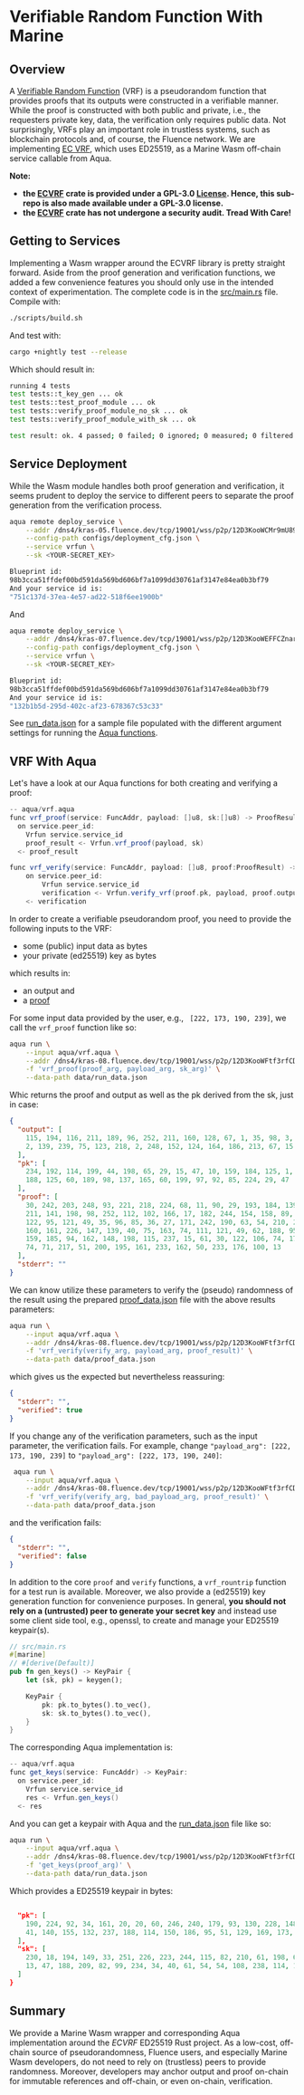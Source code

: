# Verifiable Random Function With Marine

## Overview

A [Verifiable Random Function](https://people.csail.mit.edu/silvio/Selected%20Scientific%20Papers/Pseudo%20Randomness/Verifiable_Random_Functions.pdf) (VRF) is a pseudorandom function that provides proofs that its outputs were constructed in a verifiable manner. While the proof is constructed with both public and private, i.e., the requesters private key, data, the verification only requires public data. Not surprisingly, VRFs play an important role in trustless systems, such as blockchain protocols and, of course, the Fluence network. We are implementing [EC VRF](https://github.com/Silur/ECVRF), which uses ED25519, as a Marine Wasm off-chain service callable from Aqua.

**Note:**

* **the [ECVRF](https://github.com/Silur/ECVRF) crate is provided under a GPL-3.0 [License](./LICENSE). Hence, this sub-repo is also made available under a GPL-3.0 license.**
* **the [ECVRF](https://github.com/Silur/ECVRF) crate has not undergone a security audit. Tread With Care!**

## Getting to Services

Implementing a Wasm wrapper around the ECVRF library is pretty straight forward. Aside from the proof generation and verification functions, we added a few convenience features you should only use in the intended context of experimentation. The complete code is in the [src/main.rs](./src/main.rs) file.
Compile with:

```bash
./scripts/build.sh
```

And test with:

```bash
cargo +nightly test --release
```

Which should result in:

```bash
running 4 tests
test tests::t_key_gen ... ok
test tests::test_proof_module ... ok
test tests::verify_proof_module_no_sk ... ok
test tests::verify_proof_module_with_sk ... ok

test result: ok. 4 passed; 0 failed; 0 ignored; 0 measured; 0 filtered out; finished in 0.19s
```

## Service Deployment

While the Wasm module handles both proof generation and verification, it seems prudent to deploy the service to different peers to separate the proof generation from the verification process.

```bash
aqua remote deploy_service \
    --addr /dns4/kras-05.fluence.dev/tcp/19001/wss/p2p/12D3KooWCMr9mU894i8JXAFqpgoFtx6qnV1LFPSfVc3Y34N4h4LS \
    --config-path configs/deployment_cfg.json \
    --service vrfun \
    --sk <YOUR-SECRET_KEY>

Blueprint id:
98b3cca51ffdef00bd591da569bd606bf7a1099dd30761af3147e84ea0b3bf79
And your service id is:
"751c137d-37ea-4e57-ad22-518f6ee1900b"
```

And

```bash
aqua remote deploy_service \
    --addr /dns4/kras-07.fluence.dev/tcp/19001/wss/p2p/12D3KooWEFFCZnar1cUJQ3rMWjvPQg6yMV2aXWs2DkJNSRbduBWn \
    --config-path configs/deployment_cfg.json \
    --service vrfun \
    --sk <YOUR-SECRET_KEY>

Blueprint id:
98b3cca51ffdef00bd591da569bd606bf7a1099dd30761af3147e84ea0b3bf79
And your service id is:
"132b1b5d-295d-402c-af23-678367c53c33"
```

See [run_data.json](./data/run_data.json) for a sample file populated with the different argument settings for running the [Aqua functions](./aqua/vrf.aqua).

## VRF With Aqua


Let's have a look at our Aqua functions for both creating and verifying a proof:

```scala
-- aqua/vrf.aqua
func vrf_proof(service: FuncAddr, payload: []u8, sk:[]u8) -> ProofResult:
  on service.peer_id:
    Vrfun service.service_id
    proof_result <- Vrfun.vrf_proof(payload, sk)
  <- proof_result

func vrf_verify(service: FuncAddr, payload: []u8, proof:ProofResult) -> VerificationResult:
    on service.peer_id:
        Vrfun service.service_id
        verification <- Vrfun.verify_vrf(proof.pk, payload, proof.output, proof.proof)
    <- verification
```

In order to create a verifiable pseudorandom proof, you need to provide the following inputs to the VRF:

* some (public) input data as bytes
* your private (ed25519) key as bytes

which results in:

* an output and
* a [proof](https://docs.rs/ecvrf/0.4.3/ecvrf/struct.VrfProof.html)

For some input data provided by the user, e.g.,  ` [222, 173, 190, 239]`, we call the `vrf_proof` function like so:

```bash
aqua run \
    --input aqua/vrf.aqua \
    --addr /dns4/kras-08.fluence.dev/tcp/19001/wss/p2p/12D3KooWFtf3rfCDAfWwt6oLZYZbDfn9Vn7bv7g6QjjQxUUEFVBt \
    -f 'vrf_proof(proof_arg, payload_arg, sk_arg)' \
    --data-path data/run_data.json
```

Whic returns the proof and output as well as the pk derived from the sk, just in case:

```json
{
  "output": [
    115, 194, 116, 211, 189, 96, 252, 211, 160, 128, 67, 1, 35, 98, 3, 203, 39,
    2, 139, 239, 75, 123, 218, 2, 248, 152, 124, 164, 186, 213, 67, 15
  ],
  "pk": [
    234, 192, 114, 199, 44, 198, 65, 29, 15, 47, 10, 159, 184, 125, 1, 26, 221,
    188, 125, 60, 189, 98, 137, 165, 60, 199, 97, 92, 85, 224, 29, 47
  ],
  "proof": [
    30, 242, 203, 248, 93, 221, 218, 224, 68, 11, 90, 29, 193, 184, 139, 17, 88,
    211, 141, 198, 98, 252, 112, 102, 166, 17, 182, 244, 154, 158, 89, 34, 40,
    122, 95, 121, 49, 35, 96, 85, 36, 27, 171, 242, 190, 63, 54, 210, 229, 210,
    160, 161, 226, 147, 139, 40, 75, 163, 74, 111, 121, 49, 62, 188, 95, 185,
    159, 185, 94, 162, 148, 198, 115, 237, 15, 61, 30, 122, 106, 74, 171, 240,
    74, 71, 217, 51, 200, 195, 161, 233, 162, 50, 233, 176, 100, 13
  ],
  "stderr": ""
}
```

We can know utilize these parameters to verify the (pseudo) randomness of the result using the prepared [proof_data.json](./data/proof_data.json) file with the above results parameters:

```bash
aqua run \
    --input aqua/vrf.aqua \
    --addr /dns4/kras-08.fluence.dev/tcp/19001/wss/p2p/12D3KooWFtf3rfCDAfWwt6oLZYZbDfn9Vn7bv7g6QjjQxUUEFVBt \
    -f 'vrf_verify(verify_arg, payload_arg, proof_result)' \
    --data-path data/proof_data.json
```

which gives us the expected but nevertheless reassuring:

```json
{
  "stderr": "",
  "verified": true
}
```

If you change any of the verification parameters, such as the input parameter, the verification fails. For example, change `"payload_arg": [222, 173, 190, 239]` to `"payload_arg": [222, 173, 190, 240]`:

```bash
 aqua run \
    --input aqua/vrf.aqua \
    --addr /dns4/kras-08.fluence.dev/tcp/19001/wss/p2p/12D3KooWFtf3rfCDAfWwt6oLZYZbDfn9Vn7bv7g6QjjQxUUEFVBt \
    -f 'vrf_verify(verify_arg, bad_payload_arg, proof_result)' \
    --data-path data/proof_data.json
```

and the verification fails:

```json
{
  "stderr": "",
  "verified": false
}
```


In addition to the core `proof` and `verify` functions, a `vrf_rountrip` function for a test run is available. Moreover, we also provide a (ed25519) key generation function for convenience purposes. In general, **you should not rely on a (untrusted) peer to generate your secret key** and instead use some client side tool, e.g., openssl, to create and manage your ED25519 keypair(s).

```rust
// src/main.rs
#[marine]
// #[derive(Default)]
pub fn gen_keys() -> KeyPair {
    let (sk, pk) = keygen();

    KeyPair {
        pk: pk.to_bytes().to_vec(),
        sk: sk.to_bytes().to_vec(),
    }
}
```

The corresponding Aqua implementation is:

```scala
-- aqua/vrf.aqua
func get_keys(service: FuncAddr) -> KeyPair:
  on service.peer_id:
    Vrfun service.service_id
    res <- Vrfun.gen_keys()
  <- res
```

And you can get a keypair with Aqua and the [run_data.json](./data/run_data.json) file like so:

```bash
aqua run \
    --input aqua/vrf.aqua \
    --addr /dns4/kras-08.fluence.dev/tcp/19001/wss/p2p/12D3KooWFtf3rfCDAfWwt6oLZYZbDfn9Vn7bv7g6QjjQxUUEFVBt \
    -f 'get_keys(proof_arg)' \
    --data-path data/run_data.json
```

Which provides a ED25519 keypair in bytes:

```json

  "pk": [
    190, 224, 92, 34, 161, 20, 20, 60, 246, 240, 179, 93, 130, 228, 148, 215,
    41, 140, 155, 132, 237, 188, 114, 150, 186, 95, 51, 129, 169, 173, 154, 119
  ],
  "sk": [
    230, 18, 194, 149, 33, 251, 226, 223, 244, 115, 82, 210, 61, 198, 68, 233,
    13, 47, 188, 209, 82, 99, 234, 34, 40, 61, 54, 54, 108, 238, 114, 13
  ]
}
```

## Summary

We provide a Marine Wasm wrapper and corresponding Aqua implementation around the *ECVRF* ED25519 Rust project. As a low-cost, off-chain source of pseudorandomness, Fluence users, and especially Marine Wasm developers, do not need to rely on (trustless) peers to provide randomness. Moreover, developers may anchor output and proof on-chain for immutable references and off-chain, or even on-chain, verification.

